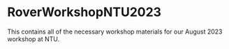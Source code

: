 # RoverWorkshopNTU2023
This contains all of the necessary workshop materials for our August 2023 workshop at NTU.
